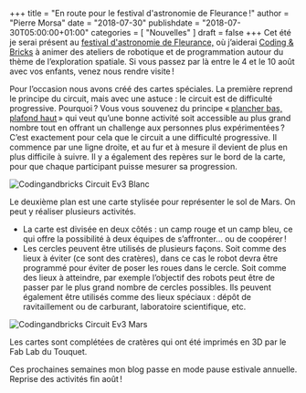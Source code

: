 +++
title      = "En route pour le festival d'astronomie de Fleurance !"
author     = "Pierre Morsa"
date       = "2018-07-30"
publishdate = "2018-07-30T05:00:00+01:00" 
categories = [ "Nouvelles" ]
draft      = false
+++
Cet été je serai présent au [festival d'astronomie de Fleurance,](http://www.festival-astronomie.com) où j’aiderai [Coding & Bricks](https://www.codingandbricks.com) à animer des ateliers de robotique et de programmation autour du thème de l’exploration spatiale. Si vous passez par là entre le 4 et le 10 août avec vos enfants, venez nous rendre visite !

Pour l’occasion nous avons créé des cartes spéciales. La première reprend le principe du circuit, mais avec une astuce : le circuit est de difficulté progressive. Pourquoi ? Vous vous souvenez du principe « [plancher bas, plafond haut](/post/2018-01-22-plancher-bas-plafond-haut/) » qui veut qu’une bonne activité soit accessible au plus grand nombre tout en offrant un challenge aux personnes plus expérimentées ? C’est exactement pour cela que le circuit a une difficulté progressive. Il commence par une ligne droite, et au fur et à mesure il devient de plus en plus difficile à suivre. Il y a également des repères sur le bord de la carte, pour que chaque participant puisse mesurer sa progression.

![Codingandbricks Circuit Ev3 Blanc](/pictures/2018/07/codingandbricks-circuit-ev3-blanc.jpg)

Le deuxième plan est une carte stylisée pour représenter le sol de Mars. On peut y réaliser plusieurs activités. 

* La carte est divisée en deux côtés : un camp rouge et un camp bleu, ce qui offre la possibilité à deux équipes de s’affronter... ou de coopérer !
* Les cercles peuvent être utilisés de plusieurs façons. Soit comme des lieux à éviter (ce sont des cratères), dans ce cas le robot devra être programmé pour éviter de poser les roues dans le cercle. Soit comme des lieux à atteindre, par exemple l’objectif des robots peut être de passer par le plus grand nombre de cercles possibles. Ils peuvent également être utilisés comme des lieux spéciaux : dépôt de ravitaillement ou de carburant, laboratoire scientifique, etc.

![Codingandbricks Circuit Ev3 Mars](/pictures/2018/07/codingandbricks-circuit-ev3-mars.jpg)

Les cartes sont complétées de cratères qui ont été imprimés en 3D par le Fab Lab du Touquet.

Ces prochaines semaines mon blog passe en mode pause estivale annuelle. Reprise des activités fin août !
